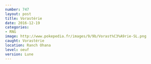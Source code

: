 ```yaml
---
number: 747
layout: post
title: Vorastérie
date: 2016-12-19
categories:
- RNG
image: http://www.pokepedia.fr/images/9/9b/Vorast%C3%A9rie-SL.png
caught: Vorastérie
location: Ranch Ohana
level: oeuf
version: Lune
---
```

